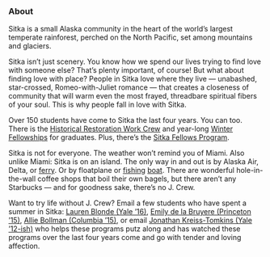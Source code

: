 ### About

Sitka is a small Alaska community in the heart of the world’s largest temperate rainforest, perched on the North Pacific, set among mountains and glaciers.

Sitka isn’t just scenery. You know how we spend our lives trying to find love with someone else? That’s plenty important, of course! But what about finding love with place? People in Sitka love where they live — unabashed, star-crossed, Romeo-with-Juliet romance — that creates a closeness of community that will warm even the most frayed, threadbare spiritual fibers of your soul. This is why people fall in love with Sitka.

Over 150 students have come to Sitka the last four years. You can too. There is the [Historical Restoration Work Crew](workcrew) and year-long [Winter Fellowships](winterfellowships) for graduates. Plus, there’s the [Sitka Fellows Program](http://www.islandinstitutealaska.org/programs/sitkafellows).

Sitka is not for everyone. The weather won’t remind you of Miami. Also unlike Miami: Sitka is on an island. The only way in and out is by Alaska Air, Delta, or [ferry](http://www.anchoragepress.com/news/rite-of-passage/article_cf032b58-46a2-5bc7-bf1b-1582736f5fe4.html). Or by floatplane or [fishing](http://sealaska.tumblr.com/page/2) [boat](http://vimeo.com/50592758). There are wonderful hole-in-the-wall coffee shops that boil their own bagels, but there aren’t any Starbucks — and for goodness sake, there’s no J. Crew.

Want to try life without J. Crew? Email a few students who have spent a summer in Sitka: [Lauren Blonde (Yale ’16)](mailto:lauren.blonde@yale.edu), [Emily de la Bruyere (Princeton ’15)](mailto:ebde@princeton.edu), [Allie Bollman (Columbia ’15)](mailto:amb2333@columbia.edu), or email [Jonathan Kreiss-Tomkins (Yale ’12-ish)](mailto:jonathan.s.kt@gmail.com) who helps these programs putz along and has watched these programs over the last four years come and go with tender and loving affection.
